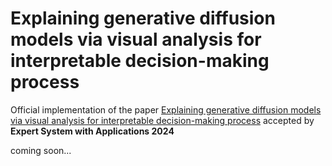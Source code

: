 # Explaining generative diffusion models via visual analysis for interpretable decision-making process 
Official implementation of the paper [Explaining generative diffusion models via visual analysis for interpretable decision-making process](https://www.sciencedirect.com/science/article/pii/S0957417424000964) accepted by **Expert System with Applications 2024**


coming soon...
